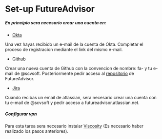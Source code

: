 # Set-up FutureAdvisor


##### En principio sera necesario crear una cuenta en:

  * [Okta](http://futureadvisor.okta.com)

  Una vez hayas recibido un  e-mail de la cuenta de Okta. Completar el proceso de registracion mediante el link del mismo e-mail.


  * [Github](https://github.com/)

  Crear una nueva cuenta de Github con la convencion de nombre: fa-<nombreapellido> y tu e-mail de @scvsoft. Posteriormente pedir acceso al [repositorio](https://github.com/FutureAdvisor) de FutureAdvisor.

  * [Jira]()

  Cuando recibas un email de atlassian, sera necesario crear una cuenta con tu e-mail de @scvsoft y pedir acceso a futureadvisor.atlassian.net.

##### Configurar vpn
  Para esta tarea sera necesario instalar [Viscosity](futureadvisor.atlassian.net) (Es necesario haber realizado los pasos anteriores).
